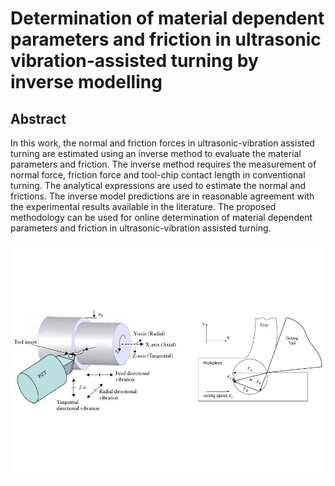 # Determination of material dependent parameters and friction in ultrasonic vibration-assisted turning by inverse modelling
## Abstract
In this work, the normal and friction forces in ultrasonic-vibration assisted turning are estimated
using an inverse method to evaluate the material parameters and friction. The inverse method
requires the measurement of normal force, friction force and tool-chip contact length in
conventional turning. The analytical expressions are used to estimate the normal and frictions.
The inverse model predictions are in reasonable agreement with the experimental results
available in the literature. The proposed methodology can be used for online determination of
material dependent parameters and friction in ultrasonic-vibration assisted turning.
<br>

![Total Deformation](https://github.com/srivastav-ayush/inverse-uvat/blob/main/UVAT.jpg)
